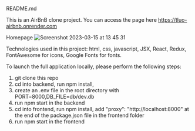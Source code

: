 README.md

This is an AirBnB clone project.
You can access the page here https://tluo-airbnb.onrender.com


Homepage
![Screenshot 2023-03-15 at 13 45 31](https://user-images.githubusercontent.com/108156588/225397566-98cb7b3e-6233-45b7-803e-039c245dc67d.png)



Technologies used in this project: html, css, javascript, JSX, React, Redux, FontAwesome for icons, Google Fonts for fonts.





To launch the full application locally, please perform the following steps:
1. git clone this repo
2. cd into backend, run npm install,
3. create an .env file in the root directory with PORT=8000,DB_FILE=db/dev.db
4. run npm start in the backend
5. cd into frontend, run npm install, add "proxy": "http://localhost:8000" at the end of the package.json file in the frontend folder
6. run npm start in the frontend
